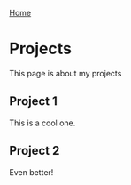 [Home](index.md)

# Projects

This page is about my projects

## Project 1

This is a cool one.

## Project 2

Even better!